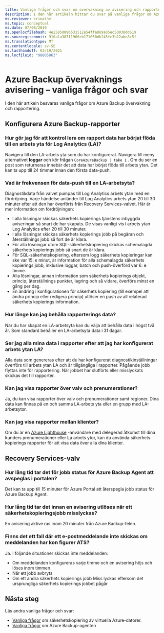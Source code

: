 ```yaml
---
title: Vanliga frågor och svar om övervakning av avisering och rapporter
description: I den här artikeln hittar du svar på vanliga frågor om Azure Backup övervaknings avisering och Azure Backup rapporter.
ms.reviewer: srinathv
ms.topic: conceptual
ms.date: 07/08/2019
ms.openlocfilehash: 4e2585009b531512e54ffa889a05ec50038dd619
ms.sourcegitcommit: 910a1a38711966cb171050db245fc3b22abc8c5f
ms.translationtype: MT
ms.contentlocale: sv-SE
ms.lasthandoff: 03/19/2021
ms.locfileid: "98805863"
---
```

# <a name="azure-backup-monitoring-alert---faq"></a>Azure Backup övervaknings avisering – vanliga frågor och svar

I den här artikeln besvaras vanliga frågor om Azure Backup övervakning och rapportering.

## <a name="configure-azure-backup-reports"></a>Konfigurera Azure Backup-rapporter

### <a name="how-do-i-check-if-reporting-data-has-started-flowing-into-a-log-analytics-la-workspace"></a>Hur gör jag för att kontrol lera om rapport data har börjat flöda till en arbets yta för Log Analytics (LA)?

Navigera till den LA-arbets yta som du har konfigurerat. Navigera till meny alternativet **loggar** och kör frågan `CoreAzureBackup | take 1` . Om du ser en post som returneras innebär det att data har börjat flöda till arbets ytan. Det kan ta upp till 24 timmar innan den första data-push.

### <a name="what-is-the-frequency-of-data-push-to-an-la-workspace"></a>Vad är frekvensen för data-push till en LA-arbetsyta?

Diagnostikdata från valvet pumpas till Log Analytics arbets ytan med en fördröjning. Varje händelse anländer till Log Analytics arbets ytan 20 till 30 minuter efter att den har överförts från Recovery Services-valvet. Här är mer information om fördröjningen:

* I alla lösningar skickas säkerhets kopierings tjänstens inbyggda aviseringar så snart de har skapats. De visas vanligt vis i arbets ytan Log Analytics efter 20 till 30 minuter.
* I alla lösningar skickas säkerhets kopierings jobb på begäran och återställnings jobb så fort de är klara.
* För alla lösningar utom SQL-säkerhetskopiering skickas schemalagda säkerhets kopierings jobb så snart de är klara.
* För SQL-säkerhetskopiering, eftersom logg säkerhets kopieringar kan ske var 15: e minut, är information för alla schemalagda säkerhets kopierings jobb, inklusive loggar, batch och push-överförd var 6: e timme.
* Alla lösningar, annan information som säkerhets kopierings objekt, princip, återställnings punkter, lagring och så vidare, överförs minst en gång per dag.
* En ändring i konfigurationen för säkerhets kopiering (till exempel att ändra princip eller redigera princip) utlöser en push av all relaterad säkerhets kopierings information.

### <a name="how-long-can-i-retain-reporting-data"></a>Hur länge kan jag behålla rapporterings data?

När du har skapat en LA-arbetsyta kan du välja att behålla data i högst två år. Som standard behåller en LA-arbetsyta data i 31 dagar.

### <a name="will-i-see-all-my-data-in-reports-after-i-configure-the-la-workspace"></a>Ser jag alla mina data i rapporter efter att jag har konfigurerat arbets ytan LA?

 Alla data som genereras efter att du har konfigurerat diagnostikinställningar överförs till arbets ytan LA och är tillgängliga i rapporter. Pågående jobb flyttas inte för rapportering. När jobbet har slutförts eller misslyckats skickas det till rapporter.

### <a name="can-i-view-reports-across-vaults-and-subscriptions"></a>Kan jag visa rapporter över valv och prenumerationer?

Ja, du kan visa rapporter över valv och prenumerationer samt regioner. Dina data kan finnas på en och samma LA-arbets yta eller en grupp med LA-arbetsytor.

### <a name="can-i-view-reports-across-tenants"></a>Kan jag visa rapporter mellan klienter?

Om du är en [Azure Lighthouse](https://azure.microsoft.com/services/azure-lighthouse/) -användare med delegerad åtkomst till dina kunders prenumerationer eller La arbets ytor, kan du använda säkerhets kopierings rapporter för att visa data över alla dina klienter.

## <a name="recovery-services-vault"></a>Recovery Services-valv

### <a name="how-long-does-it-take-for-the-azure-backup-agent-job-status-to-reflect-in-the-portal"></a>Hur lång tid tar det för jobb status för Azure Backup Agent att avspeglas i portalen?

Det kan ta upp till 15 minuter för Azure Portal att återspegla jobb status för Azure Backup Agent.

### <a name="when-a-backup-job-fails-how-long-does-it-take-to-raise-an-alert"></a>Hur lång tid tar det innan en avisering utlöses när ett säkerhetskopieringsjobb misslyckas?

En avisering aktive ras inom 20 minuter från Azure Backup-felen.

### <a name="is-there-a-case-where-an-email-wont-be-sent-if-notifications-are-configured"></a>Finns det ett fall där ett e-postmeddelande inte skickas om meddelanden har kon figurer ATS?

Ja. I följande situationer skickas inte meddelanden:

* Om meddelanden konfigureras varje timme och en avisering höjs och löses inom timmen
* När ett jobb avbryts
* Om ett andra säkerhets kopierings jobb Miss lyckas eftersom det ursprungliga säkerhets kopierings jobbet pågår

## <a name="next-steps"></a>Nästa steg

Läs andra vanliga frågor och svar:

* [Vanliga frågor](backup-azure-vm-backup-faq.yml) om säkerhetskopiering av virtuella Azure-datorer.
* [Vanliga frågor](backup-azure-file-folder-backup-faq.md) om Azure Backup-agenten
